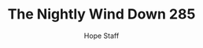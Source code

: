 ---
image: /assets/img/nwd/285_nwd_1corinthians_13_4b_tpt.png
title: The Nightly Wind Down 285
categories:
  - The Nightly Wind Down
author: Hope Staff
notes: The Nightly Wind Down 285
embed: >-
  EMBED_GOES_HERE
transcript: >-
  SOME LINES OF TEXT START HERE
---